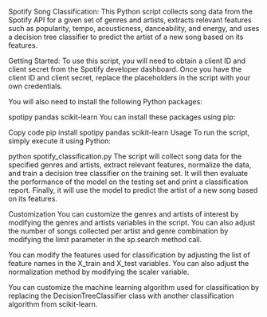 Spotify Song Classification: 
This Python script collects song data from the Spotify API for a given set of genres and artists, extracts relevant features such as popularity, tempo, acousticness, danceability, and energy, and uses a decision tree classifier to predict the artist of a new song based on its features.

Getting Started: 
To use this script, you will need to obtain a client ID and client secret from the Spotify developer dashboard. Once you have the client ID and client secret, replace the placeholders in the script with your own credentials.

You will also need to install the following Python packages:

spotipy
pandas
scikit-learn
You can install these packages using pip:

Copy code
pip install spotipy pandas scikit-learn
Usage
To run the script, simply execute it using Python:


python spotify_classification.py
The script will collect song data for the specified genres and artists, extract relevant features, normalize the data, and train a decision tree classifier on the training set. It will then evaluate the performance of the model on the testing set and print a classification report. Finally, it will use the model to predict the artist of a new song based on its features.

Customization
You can customize the genres and artists of interest by modifying the genres and artists variables in the script. You can also adjust the number of songs collected per artist and genre combination by modifying the limit parameter in the sp.search method call.

You can modify the features used for classification by adjusting the list of feature names in the X_train and X_test variables. You can also adjust the normalization method by modifying the scaler variable.

You can customize the machine learning algorithm used for classification by replacing the DecisionTreeClassifier class with another classification algorithm from scikit-learn.
